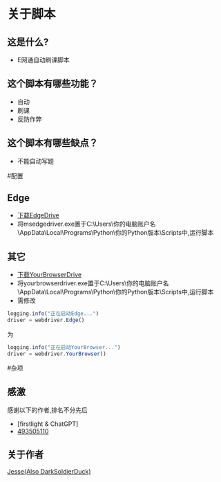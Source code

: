 # 关于脚本

## 这是什么?

* E网通自动刷课脚本

## 这个脚本有哪些功能？

* 自动
* 刷课
* 反防作弊

## 这个脚本有哪些缺点？

* 不能自动写题

#配置

## Edge

* [下载EdgeDrive](https://developer.microsoft.com/en-us/microsoft-edge/tools/webdriver)
* 将msedgedriver.exe置于C:\Users\你的电脑账户名\AppData\Local\Programs\Python\你的Python版本\Scripts中,运行脚本

## 其它

* [下载YourBrowserDrive]()
* 将yourbrowserdriver.exe置于C:\Users\你的电脑账户名\AppData\Local\Programs\Python\你的Python版本\Scripts中,运行脚本
* 需修改
```javascript
logging.info("正在启动Edge...")
driver = webdriver.Edge()
```
为
```javascript
logging.info("正在启动YourBrowser...")
driver = webdriver.YourBrowser()
```


#杂项

## 感激

感谢以下的作者,排名不分先后

* [firstlight & ChatGPT]
* [493505110](https://github.com/493505110/FuckEWT360)

## 关于作者

[Jesse(Also DarkSoldierDuck)](https://space.bilibili.com/1770180796)
